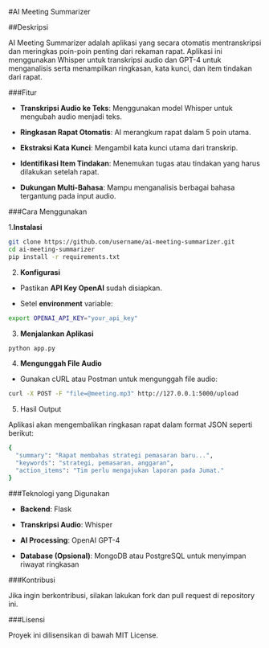 #AI Meeting Summarizer

##Deskripsi

AI Meeting Summarizer adalah aplikasi yang secara otomatis mentranskripsi dan meringkas poin-poin penting dari rekaman rapat. Aplikasi ini menggunakan Whisper untuk transkripsi audio dan GPT-4 untuk menganalisis serta menampilkan ringkasan, kata kunci, dan item tindakan dari rapat.

###Fitur

- **Transkripsi Audio ke Teks**: Menggunakan model Whisper untuk mengubah audio menjadi teks.

- **Ringkasan Rapat Otomatis**: AI merangkum rapat dalam 5 poin utama.

- **Ekstraksi Kata Kunci**: Mengambil kata kunci utama dari transkrip.

- **Identifikasi Item Tindakan**: Menemukan tugas atau tindakan yang harus dilakukan setelah rapat.

- **Dukungan Multi-Bahasa**: Mampu menganalisis berbagai bahasa tergantung pada input audio.

###Cara Menggunakan

  1.**Instalasi**
```sh
git clone https://github.com/username/ai-meeting-summarizer.git
cd ai-meeting-summarizer
pip install -r requirements.txt
```
2. **Konfigurasi**

- Pastikan **API Key OpenAI** sudah disiapkan.

- Setel **environment** variable:
```sh
export OPENAI_API_KEY="your_api_key"
```

3. **Menjalankan Aplikasi**
```sh
python app.py
```

4. **Mengunggah File Audio**

- Gunakan cURL atau Postman untuk mengunggah file audio:
```sh
curl -X POST -F "file=@meeting.mp3" http://127.0.0.1:5000/upload
```
5. Hasil Output

Aplikasi akan mengembalikan ringkasan rapat dalam format JSON seperti berikut:
```sh
{
  "summary": "Rapat membahas strategi pemasaran baru...",
  "keywords": "strategi, pemasaran, anggaran",
  "action_items": "Tim perlu mengajukan laporan pada Jumat."
}
```
###Teknologi yang Digunakan

- **Backend**: Flask

- **Transkripsi Audio**: Whisper

- **AI Processing**: OpenAI GPT-4

- **Database (Opsional)**: MongoDB atau PostgreSQL untuk menyimpan riwayat ringkasan

###Kontribusi

Jika ingin berkontribusi, silakan lakukan fork dan pull request di repository ini.

###Lisensi

Proyek ini dilisensikan di bawah MIT License.

